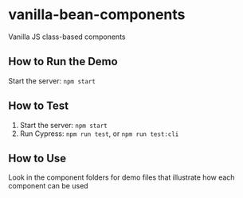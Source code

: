 # vanilla-bean-components

Vanilla JS class-based components

## How to Run the Demo

Start the server: `npm start`

## How to Test

1. Start the server: `npm start`
2. Run Cypress: `npm run test`, or `npm run test:cli`

## How to Use

Look in the component folders for demo files that illustrate how each component can be used